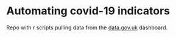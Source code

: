 # Automating covid-19 indicators

Repo with r scripts pulling data from the [data.gov.uk](https://coronavirus.data.gov.uk/) dashboard.
